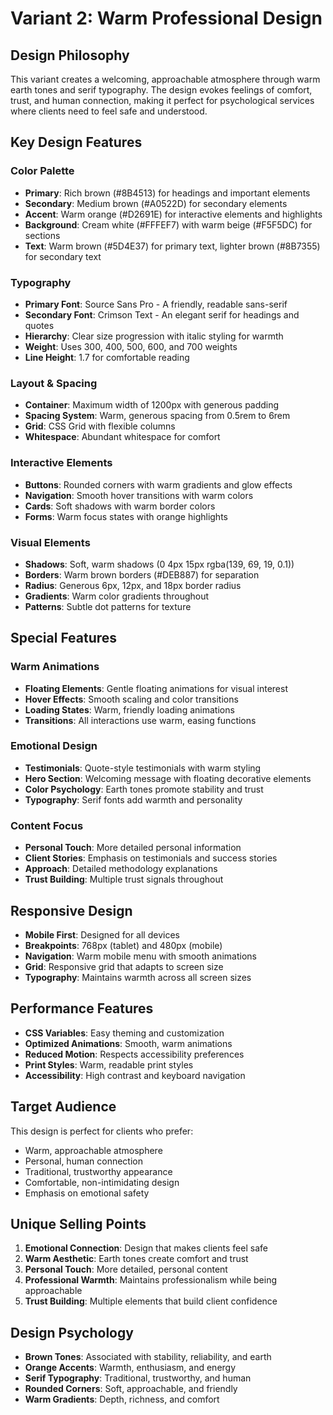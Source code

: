 # Variant 2: Warm Professional Design

## Design Philosophy
This variant creates a welcoming, approachable atmosphere through warm earth tones and serif typography. The design evokes feelings of comfort, trust, and human connection, making it perfect for psychological services where clients need to feel safe and understood.

## Key Design Features

### Color Palette
- **Primary**: Rich brown (#8B4513) for headings and important elements
- **Secondary**: Medium brown (#A0522D) for secondary elements
- **Accent**: Warm orange (#D2691E) for interactive elements and highlights
- **Background**: Cream white (#FFFEF7) with warm beige (#F5F5DC) for sections
- **Text**: Warm brown (#5D4E37) for primary text, lighter brown (#8B7355) for secondary text

### Typography
- **Primary Font**: Source Sans Pro - A friendly, readable sans-serif
- **Secondary Font**: Crimson Text - An elegant serif for headings and quotes
- **Hierarchy**: Clear size progression with italic styling for warmth
- **Weight**: Uses 300, 400, 500, 600, and 700 weights
- **Line Height**: 1.7 for comfortable reading

### Layout & Spacing
- **Container**: Maximum width of 1200px with generous padding
- **Spacing System**: Warm, generous spacing from 0.5rem to 6rem
- **Grid**: CSS Grid with flexible columns
- **Whitespace**: Abundant whitespace for comfort

### Interactive Elements
- **Buttons**: Rounded corners with warm gradients and glow effects
- **Navigation**: Smooth hover transitions with warm colors
- **Cards**: Soft shadows with warm border colors
- **Forms**: Warm focus states with orange highlights

### Visual Elements
- **Shadows**: Soft, warm shadows (0 4px 15px rgba(139, 69, 19, 0.1))
- **Borders**: Warm brown borders (#DEB887) for separation
- **Radius**: Generous 6px, 12px, and 18px border radius
- **Gradients**: Warm color gradients throughout
- **Patterns**: Subtle dot patterns for texture

## Special Features

### Warm Animations
- **Floating Elements**: Gentle floating animations for visual interest
- **Hover Effects**: Smooth scaling and color transitions
- **Loading States**: Warm, friendly loading animations
- **Transitions**: All interactions use warm, easing functions

### Emotional Design
- **Testimonials**: Quote-style testimonials with warm styling
- **Hero Section**: Welcoming message with floating decorative elements
- **Color Psychology**: Earth tones promote stability and trust
- **Typography**: Serif fonts add warmth and personality

### Content Focus
- **Personal Touch**: More detailed personal information
- **Client Stories**: Emphasis on testimonials and success stories
- **Approach**: Detailed methodology explanations
- **Trust Building**: Multiple trust signals throughout

## Responsive Design
- **Mobile First**: Designed for all devices
- **Breakpoints**: 768px (tablet) and 480px (mobile)
- **Navigation**: Warm mobile menu with smooth animations
- **Grid**: Responsive grid that adapts to screen size
- **Typography**: Maintains warmth across all screen sizes

## Performance Features
- **CSS Variables**: Easy theming and customization
- **Optimized Animations**: Smooth, warm animations
- **Reduced Motion**: Respects accessibility preferences
- **Print Styles**: Warm, readable print styles
- **Accessibility**: High contrast and keyboard navigation

## Target Audience
This design is perfect for clients who prefer:
- Warm, approachable atmosphere
- Personal, human connection
- Traditional, trustworthy appearance
- Comfortable, non-intimidating design
- Emphasis on emotional safety

## Unique Selling Points
1. **Emotional Connection**: Design that makes clients feel safe
2. **Warm Aesthetic**: Earth tones create comfort and trust
3. **Personal Touch**: More detailed, personal content
4. **Professional Warmth**: Maintains professionalism while being approachable
5. **Trust Building**: Multiple elements that build client confidence

## Design Psychology
- **Brown Tones**: Associated with stability, reliability, and earth
- **Orange Accents**: Warmth, enthusiasm, and energy
- **Serif Typography**: Traditional, trustworthy, and human
- **Rounded Corners**: Soft, approachable, and friendly
- **Warm Gradients**: Depth, richness, and comfort
